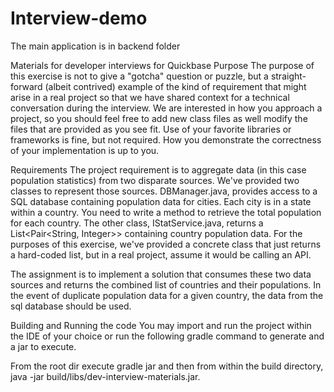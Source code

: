 # Interview-demo
The main application is in backend folder

Materials for developer interviews for Quickbase
Purpose
The purpose of this exercise is not to give a "gotcha" question or puzzle, but a straight-forward (albeit contrived) example of the kind of requirement that might arise in a real project so that we have shared context for a technical conversation during the interview. We are interested in how you approach a project, so you should feel free to add new class files as well modify the files that are provided as you see fit. Use of your favorite libraries or frameworks is fine, but not required. How you demonstrate the correctness of your implementation is up to you.

Requirements
The project requirement is to aggregate data (in this case population statistics) from two disparate sources. We've provided two classes to represent those sources. DBManager.java, provides access to a SQL database containing population data for cities. Each city is in a state within a country. You need to write a method to retrieve the total population for each country. The other class, IStatService.java, returns a List<Pair<String, Integer>> containing country population data. For the purposes of this exercise, we've provided a concrete class that just returns a hard-coded list, but in a real project, assume it would be calling an API.

The assignment is to implement a solution that consumes these two data sources and returns the combined list of countries and their populations. In the event of duplicate population data for a given country, the data from the sql database should be used.

Building and Running the code
You may import and run the project within the IDE of your choice or run the following gradle command to generate and a jar to execute.

From the root dir execute gradle jar and then from within the build directory, java -jar build/libs/dev-interview-materials.jar.
